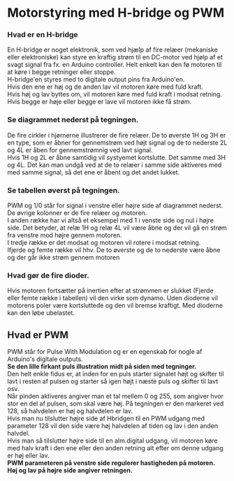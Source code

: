 <h1>Motorstyring med H-bridge og PWM</h1>
<h3>Hvad er en H-bridge</h3>
En H-bridge er noget elektronik, som ved hjælp af fire relæer (mekaniske eller elektroniske) kan styre en kraftig strøm til en DC-motor ved hjølp af et svagt signal fra fx. en Arduino controller.
Helt enkelt kan den fø motoren til at køre i begge retninger eller stoppe.<br>
H-bridge'en styres med to digitale output pins fra Arduino'en.<br>
Hvis den ene er høj og de anden lav vil motoren køre med fuld kraft.<br>
Hvis høj og lav byttes om, vil motoren køre med fuld kraft i modsat retning.<br>
Hvis begge er høje eller begge er lave vil motoren ikke få strøm.<br>
<h3>Se diagrammet nederst på tegningen.</h3>
De fire cirkler i hjørnerne illustrerer de fire relæer. De to øverste 1H og 3H er en type, som er åbner for gennemstrøm ved højt signal og de to nederste 2L og 4L er åben for gennemstrømnig ved lavt signal.<br>
Hvis 1H og 2L er åbne samtidig vil systyemet kortslutte. Det samme med 3H og 4L. Det kan man undgå ved at de to relæer i samme side aktiveres med med samme signal, så det ene er åbent og det andet lukket.<br>
<h3>Se tabellen øverst på tegningen.</h3>
PWM og 1/0 står for signal i venstre eller højre side af diagrammet nederst. De øvrige kolonner er de fire relæer og motoren.<br>
I anden række har vi altså et eksempel med 1 i venste side og nul i højre side. Det betyder, at relæ 1H og relæ 4L vil være åbne og der vil gå en strøm fra venstre mod højre gennem motoren.<br>
I tredje række er det modsat og motoren vil rotere i modsat retning.<br>
Ifjerde og femte række vil hhv. De to øverste og de to nederste være åbne og der går ikke strøm gennem motoren<br>
<h3>Hvad gør de fire dioder.</h3>
Hvis motoren fortsætter på inertien efter at strømmen er slukket (Fjerde eller femte række i tabellen) vil den virke som dynamo. Uden dioderne vil motorens poler være kortsluttede og den vil bremse kraftigt. Med dioderne kan den løbe ubelastet.<br>
<h2>Hvad er PWM</h2>
PWM står for Pulse With Modulation og er en egenskab for nogle af Arduino's digitale outputs.<br>
<b>Se den lille firkant puls illustration midt på siden med tegninger.</b><br>
Den helt enkle fidus er, at inden for en puls starter signalet højt og skifter til lavt i resten af pulsen og starter så igen højt i næste puls og skifter til lavt osv.<br>
Når pinden aktiveres angiver man et tal mellem 0 og 255, som angiver hvor stor en del af pulsen, som skal være høj. På tegningen er den markeret ved 128, så halvdelen er høj og halvdelen er lav.<br>
Hvis man nu tilslutter højre side af Hbridgen til en PWM udgang med parameter 128 vil den side være høj halvdelen af tiden og lav i den anden halvdel.<br>
Hvis man så tilslutter højre side til en alm.digital udgang, vil motoren køre med halv kraft i den ene eller den anden retning alt efter om denne udgang er høj eller lav.<br>
<b>PWM parameteren på venstre side regulerer hastigheden på motoren.<br>
Høj og lav på højre side angiver retningen.</b>
